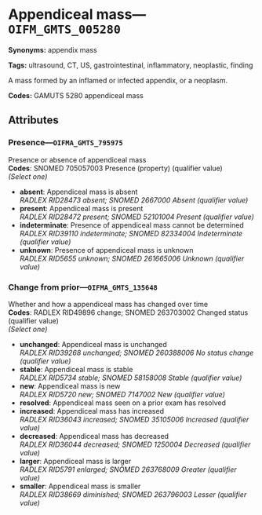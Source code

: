 # Appendiceal mass—`OIFM_GMTS_005280`

**Synonyms:** appendix mass

**Tags:** ultrasound, CT, US, gastrointestinal, inflammatory, neoplastic, finding

A mass formed by an inflamed or infected appendix, or a neoplasm.

**Codes:** GAMUTS 5280 appendiceal mass

## Attributes

### Presence—`OIFMA_GMTS_795975`

Presence or absence of appendiceal mass  
**Codes**: SNOMED 705057003 Presence (property) (qualifier value)  
*(Select one)*

- **absent**: Appendiceal mass is absent  
_RADLEX RID28473 absent; SNOMED 2667000 Absent (qualifier value)_
- **present**: Appendiceal mass is present  
_RADLEX RID28472 present; SNOMED 52101004 Present (qualifier value)_
- **indeterminate**: Presence of appendiceal mass cannot be determined  
_RADLEX RID39110 indeterminate; SNOMED 82334004 Indeterminate (qualifier value)_
- **unknown**: Presence of appendiceal mass is unknown  
_RADLEX RID5655 unknown; SNOMED 261665006 Unknown (qualifier value)_

### Change from prior—`OIFMA_GMTS_135648`

Whether and how a appendiceal mass has changed over time  
**Codes**: RADLEX RID49896 change; SNOMED 263703002 Changed status (qualifier value)  
*(Select one)*

- **unchanged**: Appendiceal mass is unchanged  
_RADLEX RID39268 unchanged; SNOMED 260388006 No status change (qualifier value)_
- **stable**: Appendiceal mass is stable  
_RADLEX RID5734 stable; SNOMED 58158008 Stable (qualifier value)_
- **new**: Appendiceal mass is new  
_RADLEX RID5720 new; SNOMED 7147002 New (qualifier value)_
- **resolved**: Appendiceal mass seen on a prior exam has resolved  
- **increased**: Appendiceal mass has increased  
_RADLEX RID36043 increased; SNOMED 35105006 Increased (qualifier value)_
- **decreased**: Appendiceal mass has decreased  
_RADLEX RID36044 decreased; SNOMED 1250004 Decreased (qualifier value)_
- **larger**: Appendiceal mass is larger  
_RADLEX RID5791 enlarged; SNOMED 263768009 Greater (qualifier value)_
- **smaller**: Appendiceal mass is smaller  
_RADLEX RID38669 diminished; SNOMED 263796003 Lesser (qualifier value)_